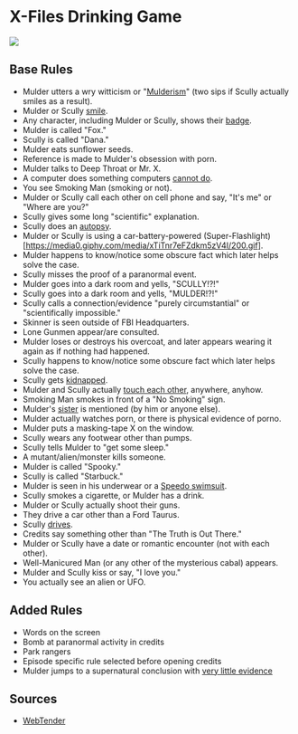# X-Files Drinking Game

![](https://media1.giphy.com/media/3o85xBa0pnoEMZ2los/200.gif)

## Base Rules

- Mulder utters a wry witticism or "[Mulderism](http://40.media.tumblr.com/d6bf619f2a2e86a7ed5e0a09a0877056/tumblr_n0cu2cp5b61trelvio1_500.png)" (two sips if Scully actually smiles as a result).
- Mulder or Scully [smile](http://3.bp.blogspot.com/-Cxop2z4jar0/T0U_u_QhR_I/AAAAAAAAAAc/f3zngtPd5tM/s640/shadow+scully+creepy+smile+bad+hair.PNG).
- Any character, including Mulder or Scully, shows their [badge](http://gillianandersonfan.com/gallery/albums/television/1993-2002%20-%20The%20X-Files/Screencaps/Season%203/S03E15%20-%20Piper%20Maru/KMP-DVD0947.jpg).
- Mulder is called "Fox."
- Scully is called "Dana."
- Mulder eats sunflower seeds.
- Reference is made to Mulder's obsession with porn.
- Mulder talks to Deep Throat or Mr. X.
- A computer does something computers [cannot do](https://media.giphy.com/media/l41lGHHHEJyUULOlq/giphy.gif).
- You see Smoking Man (smoking or not).
- Mulder or Scully call each other on cell phone and say, "It's me" or "Where are you?"
- Scully gives some long "scientific" explanation.
- Scully does an [autopsy](http://40.media.tumblr.com/26e9366437ccbabb3285caff6084c340/tumblr_nbx65yvNGY1rdqfuco1_1280.png).
- Mulder or Scully is using a car-battery-powered (Super-Flashlight)[https://media0.giphy.com/media/xTiTnr7eFZdkm5zV4I/200.gif].
- Mulder happens to know/notice some obscure fact which later helps solve the case.
- Scully misses the proof of a paranormal event.
- Mulder goes into a dark room and yells, "SCULLY!?!"
- Scully goes into a dark room and yells, "MULDER!?!"
- Scully calls a connection/evidence "purely circumstantial" or "scientifically impossible."
- Skinner is seen outside of FBI Headquarters.
- Lone Gunmen appear/are consulted.
- Mulder loses or destroys his overcoat, and later appears wearing it again as if nothing had happened.
- Scully happens to know/notice some obscure fact which later helps solve the case.
- Scully gets [kidnapped](https://media1.giphy.com/media/3o85xGvmQJ1QYfPgmk/200.gif).
- Mulder and Scully actually [touch each other](https://media4.giphy.com/media/3oEduONNY6WEsP1jRS/200.gif), anywhere, anyhow.
- Smoking Man smokes in front of a "No Smoking" sign.
- Mulder's [sister](https://media4.giphy.com/media/l41lXVaQs9gPOiDQs/200.gif) is mentioned (by him or anyone else).
- Mulder actually watches porn, or there is physical evidence of porno.
- Mulder puts a masking-tape X on the window.
- Scully wears any footwear other than pumps.
- Scully tells Mulder to "get some sleep."
- A mutant/alien/monster kills someone.
- Mulder is called "Spooky."
- Scully is called "Starbuck."
- Mulder is seen in his underwear or a [Speedo swimsuit](http://www.orgonebox.org/allegoric/wp-content/gallery/duchovny_david/xfiles-000/xfiles_000_(14).jpg).
- Scully smokes a cigarette, or Mulder has a drink.
- Mulder or Scully actually shoot their guns.
- They drive a car other than a Ford Taurus.
- Scully [drives](http://gillianandersonfan.com/gallery/albums/television/1993-2002%20-%20The%20X-Files/Screencaps/Season%203/S03E15%20-%20Piper%20Maru/KMP-DVD0947.jpg).
- Credits say something other than "The Truth is Out There."
- Mulder or Scully have a date or romantic encounter (not with each other).
- Well-Manicured Man (or any other of the mysterious cabal) appears.
- Mulder and Scully kiss or say, "I love you."
- You actually see an alien or UFO.

## Added Rules

- Words on the screen
- Bomb at paranormal activity in credits
- Park rangers
- Episode specific rule selected before opening credits
- Mulder jumps to a supernatural conclusion with [very little evidence](https://49.media.tumblr.com/ac491edf38dba454e7b8f1d382d1902a/tumblr_nsrsowvnYH1r1huy0o1_500.gif)

## Sources
- [WebTender](http://www.webtender.com/handbook/games/x-files.game)
